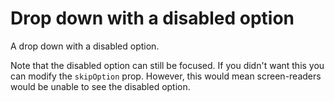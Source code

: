# Drop down with a disabled option

A drop down with a disabled option.

Note that the disabled option can still be focused. If you didn't want this you can
modify the `skipOption` prop. However, this would mean screen-readers would be unable
to see the disabled option.
